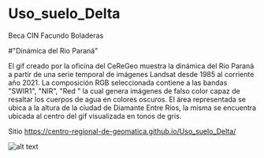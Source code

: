 # Uso_suelo_Delta
Beca CIN Facundo Boladeras


#"Dinámica del Rio Paraná"

El gif creado por la oficina del CeReGeo muestra la dinámica del Rio Paraná a partir de una serie temporal de imágenes Landsat desde 1985 al corriente año 2021. La composición RGB seleccionada contiene a las bandas "SWIR1", "NIR", "Red " la cual genera imágenes de falso color capaz de resaltar los cuerpos de agua en colores oscuros. El área representada se ubica a la altura de la ciudad de Diamante Entre Ríos, la misma se encuentra ubicada al centro del gif visualizada en tonos de gris.



Sitio https://centro-regional-de-geomatica.github.io/Uso_suelo_Delta/

![alt text](https://github.com/centro-regional-de-geomatica/Uso_suelo_Delta/blob/main/landsat_ts_pry.gif)
